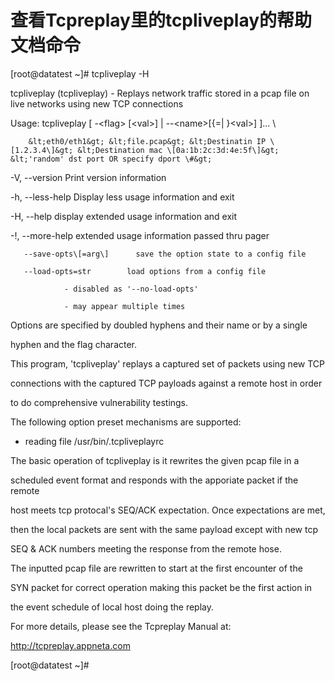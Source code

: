 # 查看Tcpreplay里的tcpliveplay的帮助文档命令

\[root@datatest ~\]\# tcpliveplay -H

tcpliveplay \(tcpliveplay\) - Replays network traffic stored in a pcap file on live networks using new TCP connections

Usage:  tcpliveplay \[ -&lt;flag&gt; \[&lt;val&gt;\] \| --&lt;name&gt;\[{=\| }&lt;val&gt;\] \]... \

        &lt;eth0/eth1&gt; &lt;file.pcap&gt; &lt;Destinatin IP \[1.2.3.4\]&gt; &lt;Destination mac \[0a:1b:2c:3d:4e:5f\]&gt; &lt;'random' dst port OR specify dport \#&gt;



   -V, --version              Print version information

   -h, --less-help            Display less usage information and exit

   -H, --help                 display extended usage information and exit

   -!, --more-help            extended usage information passed thru pager

       --save-opts\[=arg\]      save the option state to a config file

       --load-opts=str        load options from a config file

                - disabled as '--no-load-opts'

                - may appear multiple times



Options are specified by doubled hyphens and their name or by a single

hyphen and the flag character.

This program, 'tcpliveplay' replays a captured set of packets using new TCP

connections with the captured TCP payloads against a remote host in order

to do comprehensive vulnerability testings.



The following option preset mechanisms are supported:

 - reading file /usr/bin/.tcpliveplayrc

The basic operation of tcpliveplay is it rewrites the given pcap file in a

scheduled event format and responds with the apporiate packet if the remote

host meets tcp protocal's SEQ/ACK expectation.  Once expectations are met,

then the local packets are sent with the same payload except with new tcp

SEQ & ACK numbers meeting the response from the remote hose.



The inputted pcap file are rewritten to start at the first encounter of the

SYN packet for correct operation making this packet be the first action in

the event schedule of local host doing the replay.



For more details, please see the Tcpreplay Manual at:

http://tcpreplay.appneta.com

\[root@datatest ~\]\#



